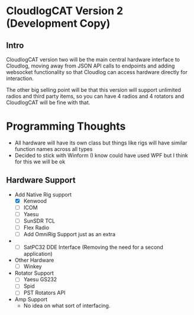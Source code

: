 # CloudlogCAT Version 2 (Development Copy)

## Intro

CloudlogCAT version two will be the main central hardware interface to Cloudlog, moving away from JSON API calls to endpoints and adding websocket functionality so that Cloudlog can access hardware directly for interaction. 

The other big selling point will be that this version will support unlimited radios and third party items, so you can have 4 radios and 4 rotators and CloudlogCAT will be fine with that.

# Programming Thoughts
* All hardware will have its own class but things like rigs will have similar function names across all types
* Decided to stick with Winform (I know could have used WPF but I think for this we will be ok

## Hardware Support
* Add Native Rig support
  * [x] Kenwood
  * [ ] ICOM
  * [ ] Yaesu
  * [ ] SunSDR TCL
  * [ ] Flex Radio
  * [ ] Add OmniRig Support just as an extra
* - [ ] SatPC32 DDE Interface (Removing the need for a second application)
* Other Hardware
  * [ ] Winkey
* Rotator Support
  * [ ] Yaesu GS232
  * [ ] Spid
  * [ ] PST Rotators API
* Amp Support
  * No idea on what sort of interfacing.
